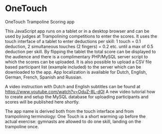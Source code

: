 # OneTouch
OneTouch Trampoline Scoring app

This JavaScript app runs on a tablet or in a desktop browser and can be used by judges at Trampolining competitions to enter the scores. It uses the touch interface of a tablet to enter deductions per skill: 1 touch = 0.1 deduction, 2 simultaneous touches (2 fingers) = 0.2 etc. until a max of 0.5 deduction per skill.
By flipping the tablet the total score can be displayed to the audience and there is a complimentary PHP/MySQL server script to which the scores can be uploaded. It is also possible to upload a CSV file based participant list (example included) to the server which can be downloaded to the app.
App localization is available for Dutch, English, German, French, Spanish and Russian.

A video instruction with Dutch and English subtitles can be found at https://www.youtube.com/watch?v=OduZ-8L-dOI
A new video tutorial how to create and setup the MySQL database for uploading participants and scores will be published here shortly.

The app name is derived both from the touch interface and from trampolining terminology: One Touch is a short warming up before the actual exercise: gymnasts are allowed to do one skill, landing on the trampoline once.  
